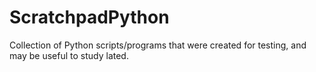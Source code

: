 # ScratchpadPython

Collection of Python scripts/programs that were created for testing, and may be useful to study lated.
